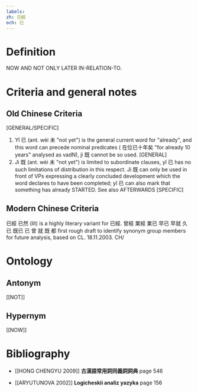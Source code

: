 ```yaml
---
labels: 
zh: 已經
och: 已
---
```


# Definition
NOW AND NOT ONLY LATER IN-RELATION-TO. 
# Criteria and general notes
## Old Chinese Criteria
[GENERAL/SPECIFIC]
1. Yǐ 已 (ant. wèi 未 "not yet") is the general current word for "already", and this word can precede nominal predicates ( 在位已十年矣 "for already 10 years" analysed as vadN), jì 既 cannot be so used.
[GENERAL]
2. Jì 既 (ant. wèi 未 "not yet") is limited to subordinate clauses, yǐ 已 has no such limitations of distribution in this respect. Jì 既 can only be used in front of VPs expressing a clearly concluded development which the word declares to have been completed; yǐ 已 can also mark that something has already STARTED. See also AFTERWARDS
[SPECIFIC]
## Modern Chinese Criteria
已經
已然 (lit) is a highly literary variant for 已經.
曾經
業經
業已
早已
早就
久已
既已
已
曾
就
既
都
first rough draft to identify synonym group members for future analysis, based on CL. 18.11.2003. CH/
# Ontology

## Antonym
[[NOT]]
## Hypernym
[[NOW]]
# Bibliography
- [[HONG CHENGYU 2009]]
**古漢語常用詞同義詞詞典** page 546

- [[ARYUTUNOVA 2002]]
**Logicheskii analiz yazyka** page 156
